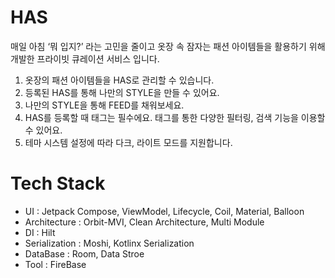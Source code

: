 # HAS
매일 아침 ‘뭐 입지?’ 라는 고민을 줄이고 옷장 속 잠자는 패션 아이템들을 활용하기 위해 개발한 프라이빗 큐레이션 서비스 입니다.

1. 옷장의 패션 아이템들을 HAS로 관리할 수 있습니다.
2. 등록된 HAS를 통해 나만의 STYLE을 만들 수 있어요.
3. 나만의 STYLE을 통해 FEED를 채워보세요.
4. HAS를 등록할 때 태그는 필수에요. 태그를 통한 다양한 필터링, 검색 기능을 이용할 수 있어요.
5. 테마 시스템 설정에 따라 다크, 라이트 모드를 지원합니다.

# Tech Stack
- UI : Jetpack Compose, ViewModel, Lifecycle, Coil, Material, Balloon
- Architecture : Orbit-MVI, Clean Architecture, Multi Module
- DI : Hilt
- Serialization : Moshi, Kotlinx Serialization
- DataBase : Room, Data Stroe
- Tool : FireBase
